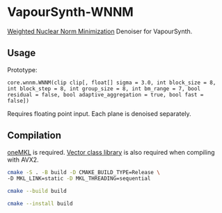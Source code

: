 # VapourSynth-WNNM
[Weighted Nuclear Norm Minimization](https://ieeexplore.ieee.org/document/6909762) Denoiser for VapourSynth.

## Usage
Prototype:

`core.wnnm.WNNM(clip clip[, float[] sigma = 3.0, int block_size = 8, int block_step = 8, int group_size = 8, int bm_range = 7, bool residual = false, bool adaptive_aggregation = true, bool fast = false])`

Requires floating point input. Each plane is denoised separately.

## Compilation
[oneMKL](https://www.intel.com/content/www/us/en/developer/tools/oneapi/onemkl.html) is required. [Vector class library](https://github.com/vectorclass/version2) is also required when compiling with AVX2.

```bash
cmake -S . -B build -D CMAKE_BUILD_TYPE=Release \
-D MKL_LINK=static -D MKL_THREADING=sequential

cmake --build build

cmake --install build
```

